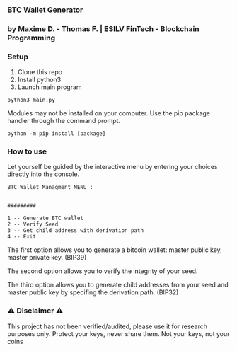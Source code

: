 ### BTC Wallet Generator
### by Maxime D. - Thomas F.  | ESILV FinTech - Blockchain Programming

### Setup

1. Clone this repo
2. Install python3
3. Launch main program
```shell
python3 main.py
```

Modules may not be installed on your computer. Use the pip package handler through the command prompt.
```shell
python -m pip install [package]
````

### How to use

Let yourself be guided by the interactive menu by entering your choices directly into the console.

```shell
BTC Wallet Managment MENU :


#########

1 -- Generate BTC wallet
2 -- Verify Seed
3 -- Get child address with derivation path
4 -- Exit
````

The first option allows you to generate a bitcoin wallet: master public key, master private key. (BIP39)

The second option allows you to verify the integrity of your seed.

The third option allows you to generate child addresses from your seed and master public key by specifing the derivation path. (BIP32)


### ⚠️ Disclaimer ⚠️

This project has not been verified/audited, please use it for research purposes only.
Protect your keys, never share them.
Not your keys, not your coins

